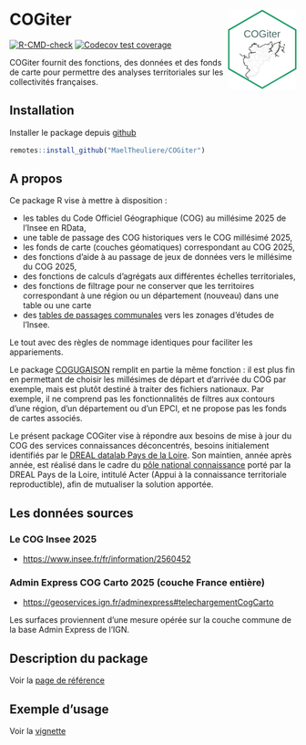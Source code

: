 
<!-- README.md is generated from README.Rmd. Please edit that file -->

# COGiter <img src='man/figures/logo.png' align="right" height="139" />

<!-- badges: start -->

[![R-CMD-check](https://github.com/MaelTheuliere/COGiter/workflows/R-CMD-check/badge.svg)](https://github.com/MaelTheuliere/COGiter/actions)
[![Codecov test
coverage](https://codecov.io/gh/MaelTheuliere/COGiter/branch/master/graph/badge.svg)](https://codecov.io/gh/MaelTheuliere/COGiter?branch=master)
<!-- badges: end -->

COGiter fournit des fonctions, des données et des fonds de carte pour
permettre des analyses territoriales sur les collectivités françaises.

## Installation

Installer le package depuis [github](https://github.com/)

``` r
remotes::install_github("MaelTheuliere/COGiter")
```

## A propos

Ce package R vise à mettre à disposition :

- les tables du Code Officiel Géographique (COG) au millésime 2025 de
  l’Insee en RData,
- une table de passage des COG historiques vers le COG millésimé 2025,
- les fonds de carte (couches géomatiques) correspondant au COG 2025,
- des fonctions d’aide à au passage de jeux de données vers le millésime
  du COG 2025,
- des fonctions de calculs d’agrégats aux différentes échelles
  territoriales,
- des fonctions de filtrage pour ne conserver que les territoires
  correspondant à une région ou un département (nouveau) dans une table
  ou une carte
- des [tables de passages
  communales](https://maeltheuliere.github.io/COGiter/reference/table_passage_communes_zonages.html)
  vers les zonages d’études de l’Insee.

Le tout avec des règles de nommage identiques pour faciliter les
appariements.

Le package [COGUGAISON](https://github.com/antuki/COGugaison) remplit en
partie la même fonction : il est plus fin en permettant de choisir les
millésimes de départ et d’arrivée du COG par exemple, mais est plutôt
destiné à traiter des fichiers nationaux. Par exemple, il ne comprend
pas les fonctionnalités de filtres aux contours d’une région, d’un
département ou d’un EPCI, et ne propose pas les fonds de cartes
associés.

Le présent package COGiter vise à répondre aux besoins de mise à jour du
COG des services connaissances déconcentrés, besoins initialement
identifiés par le [DREAL datalab Pays de la
Loire](http://www.pays-de-la-loire.developpement-durable.gouv.fr/dreal-centre-de-service-de-la-donnee-r1957.html).
Son maintien, année après année, est réalisé dans le cadre du [pôle
national
connaissance](https://greentechinnovation.fr/mission-connaissance/)
porté par la DREAL Pays de la Loire, intitulé Acter (Appui à la
connaissance territoriale reproductible), afin de mutualiser la solution
apportée.

## Les données sources

### Le COG Insee 2025

- <https://www.insee.fr/fr/information/2560452>

### Admin Express COG Carto 2025 (couche France entière)

- <https://geoservices.ign.fr/adminexpress#telechargementCogCarto>

Les surfaces proviennent d’une mesure opérée sur la couche commune de la
base Admin Express de l’IGN.

## Description du package

Voir la [page de
référence](https://maeltheuliere.github.io/COGiter/reference/index.html)

## Exemple d’usage

Voir la
[vignette](https://maeltheuliere.github.io/COGiter/articles/cogiter.html)
